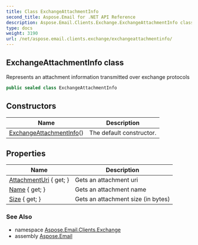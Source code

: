 ```yaml
---
title: Class ExchangeAttachmentInfo
second_title: Aspose.Email for .NET API Reference
description: Aspose.Email.Clients.Exchange.ExchangeAttachmentInfo class. Represents an attachment information transmitted over exchange protocols
type: docs
weight: 3190
url: /net/aspose.email.clients.exchange/exchangeattachmentinfo/
---
```

## ExchangeAttachmentInfo class

Represents an attachment information transmitted over exchange protocols

```csharp
public sealed class ExchangeAttachmentInfo
```

## Constructors

| Name | Description |
| --- | --- |
| [ExchangeAttachmentInfo](exchangeattachmentinfo/)() | The default constructor. |

## Properties

| Name | Description |
| --- | --- |
| [AttachmentUri](../../aspose.email.clients.exchange/exchangeattachmentinfo/attachmenturi/) { get; } | Gets an attachment uri |
| [Name](../../aspose.email.clients.exchange/exchangeattachmentinfo/name/) { get; } | Gets an attachment name |
| [Size](../../aspose.email.clients.exchange/exchangeattachmentinfo/size/) { get; } | Gets an attachment size (in bytes) |

### See Also

* namespace [Aspose.Email.Clients.Exchange](../../aspose.email.clients.exchange/)
* assembly [Aspose.Email](../../)


